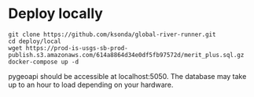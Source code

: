 # Deploy locally

```
git clone https://github.com/ksonda/global-river-runner.git
cd deploy/local
wget https://prod-is-usgs-sb-prod-publish.s3.amazonaws.com/614a8864d34e0df5fb97572d/merit_plus.sql.gz
docker-compose up -d
```

pygeoapi should be accessible at localhost:5050. The database may take up to an hour to load depending on your hardware.
